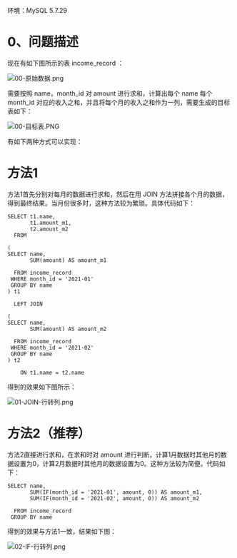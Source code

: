 ﻿环境：MySQL 5.7.29
# 0、问题描述
现在有如下图所示的表 income_record ：

![00-原始数据.png](https://i-blog.csdnimg.cn/blog_migrate/49083729dba7e85139996acc85ef2e8f.png)

需要按照 name，month_id 对 amount 进行求和，计算出每个 name 每个 month_id 对应的收入之和，并且将每个月的收入之和作为一列，需要生成的目标表如下：

![00-目标表.PNG](https://i-blog.csdnimg.cn/blog_migrate/6e7cab74af39692271169bd50d7cab04.png)

有如下两种方式可以实现：

# 方法1
方法1首先分别对每月的数据进行求和，然后在用 JOIN 方法拼接各个月的数据，得到最终结果。当月份很多时，这种方法较为繁琐。具体代码如下：

```
SELECT t1.name,
	   t1.amount_m1,
	   t2.amount_m2
  FROM
  
(
SELECT name,
	   SUM(amount) AS amount_m1

  FROM income_record
 WHERE month_id = '2021-01'
 GROUP BY name
) t1

  LEFT JOIN

(
SELECT name,
	   SUM(amount) AS amount_m2

  FROM income_record
 WHERE month_id = '2021-02'
 GROUP BY name
) t2

    ON t1.name = t2.name

```
得到的效果如下图所示：

![01-JOIN-行转列.png](https://i-blog.csdnimg.cn/blog_migrate/3d17e214c249960d7a2dd31d20549fea.png)

# 方法2（推荐）
方法2直接进行求和，在求和时对 amount 进行判断，计算1月数据时其他月的数据设置为0，计算2月数据时其他月的数据设置为0。这种方法较为简便。代码如下：

```
SELECT name,
	   SUM(IF(month_id = '2021-01', amount, 0)) AS amount_m1,
	   SUM(IF(month_id = '2021-02', amount, 0)) AS amount_m2

  FROM income_record
 GROUP BY name
```

得到的效果与方法1一致，结果如下图：

![02-IF-行转列.png](https://i-blog.csdnimg.cn/blog_migrate/3042acb35495175e0a61b2d14f997f95.png)



